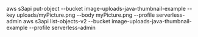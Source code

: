 

 aws s3api put-object --bucket image-uploads-java-thumbnail-example --key uploads/myPicture.png --body myPicture.png --profile serverless-admin
 aws s3api list-objects-v2 --bucket image-uploads-java-thumbnail-example --profile serverless-admin
